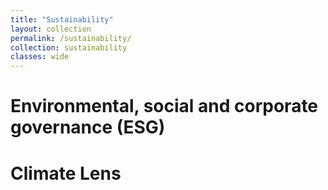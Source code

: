 ```yaml
---
title: "Sustainability"
layout: collection
permalink: /sustainability/
collection: sustainability
classes: wide
---
```




# Environmental, social and corporate governance (ESG)



# Climate Lens
